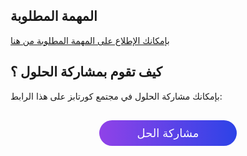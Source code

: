 ## المهمة المطلوبة

[بإمكانك الإطلاع على المهمة المطلوبة من هنا](https://coretabs.net/classroom/backend/أساسيات-البرمجة/الدوال/مهمة-معالجة-العديد-من-طلبات-التقديم)

## كيف تقوم بمشاركة الحلول ؟

بإمكانك مشاركة الحلول في مجتمع كورتابز على هذا الرابط:

<a href="https://forums.coretabs.net/t/مشاركة-حلول-معالجة-العديد-من-المتقدمين-على-المنح-scholarships/897" style="display: block; width: 200px; background-color: #5355e8; background-image:linear-gradient(to left, #2d43e7, #9042e8); color:#fff; padding: 10px; margin: 30px auto; border-radius:100px; text-decoration: none; font-size: 18px; text-align: center;">مشاركة الحل</a>